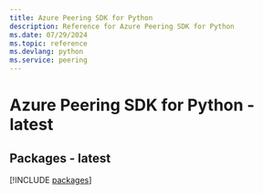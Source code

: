 ```yaml
---
title: Azure Peering SDK for Python
description: Reference for Azure Peering SDK for Python
ms.date: 07/29/2024
ms.topic: reference
ms.devlang: python
ms.service: peering
---
```

# Azure Peering SDK for Python - latest
## Packages - latest
[!INCLUDE [packages](peering-index.md)]